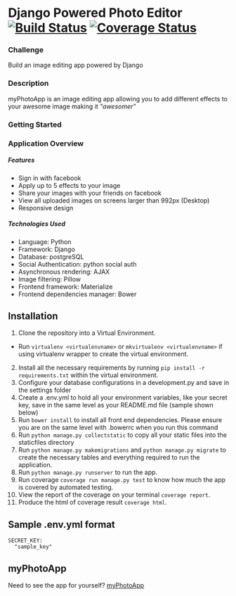 # Django Powered Photo Editor [![Build Status](https://travis-ci.org/andela-ooshodi/django-photo-application.svg)](https://travis-ci.org/andela-ooshodi/django-photo-application) [![Coverage Status](https://coveralls.io/repos/andela-ooshodi/django-photo-application/badge.svg?branch=master&service=github)](https://coveralls.io/github/andela-ooshodi/django-photo-application?branch=master)

### Challenge
Build an image editing app powered by Django

### Description
myPhotoApp is an image editing app allowing you to add different effects to your awesome image making it _"awesomer"_ 

### Getting Started
### Application Overview

##### Features
- Sign in with facebook
- Apply up to 5 effects to your image
- Share your images with your friends on facebook
- View all uploaded images on screens larger than 992px (Desktop)
- Responsive design

##### Technologies Used
- Language: Python
- Framework: Django
- Database: postgreSQL
- Social Authentication: python social auth
- Asynchronous rendering: AJAX
- Image filtering: Pillow
- Frontend framework: Materialize
- Frontend dependencies manager: Bower

## Installation
1. Clone the repository into a Virtual Environment. 
- Run `virtualenv <virtualenvname>` or `mkvirtualenv <virtualenvname>` if using virtualenv wrapper to create the virtual environment.
2. Install all the necessary requirements by running `pip install -r requirements.txt` within the virtual environment.
3. Configure your database configurations in a development.py and save in the settings folder
4. Create a .env.yml to hold all your environment variables, like your secret key, save in the same level as your README.md file (sample shown below)
5. Run `bower install` to install all front end dependencies. Please ensure you are on the same level with .bowerrc when you run this command
6. Run `python manage.py collectstatic` to copy all your static files into the staticfiles directory
7. Run `python manage.py makemigrations` and `python manage.py migrate` to create the necessary tables and everything required to run the application.
7. Run `python manage.py runserver` to run the app.
8. Run coverage `coverage run manage.py test` to know how much the app is covered by automated testing.
9. View the report of the coverage on your terminal `coverage report`.
10. Produce the html of coverage result `coverage html`.

## Sample .env.yml format
```
SECRET_KEY:
  "sample_key"
```

## myPhotoApp
Need to see the app for yourself?
[myPhotoApp](http://myphotoapp-staging.herokuapp.com)
